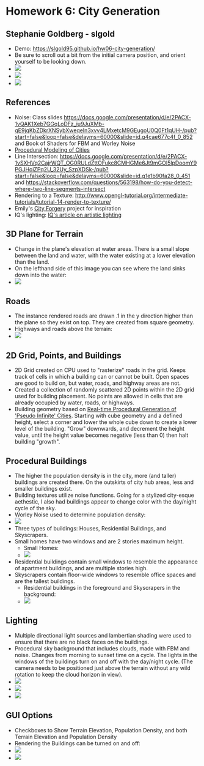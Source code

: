 # Homework 6: City Generation

## Stephanie Goldberg - slgold
- Demo: https://slgold95.github.io/hw06-city-generation/
- Be sure to scroll out a bit from the initial camera position, and orient yourself to be looking down.
- ![](allBuildings.png)
- ![](city.png)
- ![](city2.png)

## References
- Noise: Class slides https://docs.google.com/presentation/d/e/2PACX-1vQAK1Xeb7GGqLoDFz_iu9JuXMb-qE9jqKbZDkrXNSybXweqeIn3xvv4LMxetcM9GEugoU0Q0Ft1qUH-/pub?start=false&loop=false&delayms=60000&slide=id.g4cae677c4f_0_852 and Book of Shaders for FBM and Worley Noise
- [Procedural Modeling of Cities](proceduralCityGeneration.pdf)
- Line Intersection: https://docs.google.com/presentation/d/e/2PACX-1vSXHVq2CajrWQT_OG0RULdZttOFukc8CMHGMe6Jt9mGOI5lpDoomY9PGJHoiZPq2U_32Uy_SzpXDSk-/pub?start=false&loop=false&delayms=60000&slide=id.g1e1b90fa28_0_451 and https://stackoverflow.com/questions/563198/how-do-you-detect-where-two-line-segments-intersect
- Rendering to a Texture: http://www.opengl-tutorial.org/intermediate-tutorials/tutorial-14-render-to-texture/
- Emily's [City Forgery](http://www.emilyhvo.com/city-forgery/) project for inspiration
- IQ's lighting: [IQ's article on artistic lighting](http://iquilezles.org/www/articles/outdoorslighting/outdoorslighting.htm)

## 3D Plane for Terrain
- Change in the plane's elevation at water areas. There is a small slope between the land and water, with the water existing at a lower elevation than the land.
- On the lefthand side of this image you can see where the land sinks down into the water:
- ![](waterSlope.png)

## Roads
- The instance rendered roads are drawn .1 in the y direction higher than the plane so they exist on top. They are created from square geometry.
- Highways and roads above the terrain:
- ![](roads.png)

## 2D Grid, Points, and Buildings
- 2D Grid created on CPU used to "rasterize" roads in the grid. Keeps track of cells in which a building can or cannot be built. Open spaces are good to build on, but water, roads, and highway areas are not. 
- Created a collection of randomly scattered 2D points within the 2D grid used for building placement. No points are allowed in cells that are already occupied by water, roads, or highways.
- Building geometry based on [Real-time Procedural Generation of 'Pseudo Infinite' Cities](procedural_infinite_cities.pdf). Starting with cube geometry and a defined height, select a corner and lower the whole cube down to create a lower level of the building. "Grow" downwards, and decrement the height value, until the height value becomes negative (less than 0) then halt building "growth".
 

## Procedural Buildings
- The higher the population density is in the city, more (and taller) buildings are created there. On the outskirts of city hub areas, less and smaller buildings exist.
- Building textures utilize noise functions. Going for a stylized city-esque aethestic, I also had buildings appear to change color with the day/night cycle of the sky.
- Worley Noise used to determine population density:
- ![](waterSlope.png)
- Three types of buildings: Houses, Residential Buildings, and Skyscrapers.
- Small homes have two windows and are 2 stories maximum height.
  + Small Homes:
  + ![](smallHouses.png) 
- Residential buildings contain small windows to resemble the appearance of apartment buildings, and are multiple stories high.
- Skyscrapers contain floor-wide windows to resemble office spaces and are the tallest buildings.
  + Residential buildings in the foreground and Skyscrapers in the background:
  + ![](buildingTypes.png) 

## Lighting
-  Multiple directional light sources and lambertian shading were used to ensure that there are no black faces on the buildings.
- Procedural sky background that includes clouds, made with FBM and noise. Changes from morning to sunset time on a cycle. The lights in the windows of the buildings turn on and off with the day/night cycle. (The camera needs to be positioned just above the terrain without any wild rotation to keep the cloud horizon in view).
- ![](day.png)
- ![](night.png)
- ![](midday.png)

## GUI Options
- Checkboxes to Show Terrain Elevation, Population Density, and both Terrain Elevation and Population Density
- Rendering the Buildings can be turned on and off:
- ![](noBuildings.png)
- ![](yesBuildings.png)
